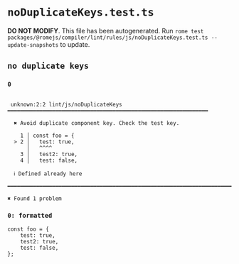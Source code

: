 # `noDuplicateKeys.test.ts`

**DO NOT MODIFY**. This file has been autogenerated. Run `rome test packages/@romejs/compiler/lint/rules/js/noDuplicateKeys.test.ts --update-snapshots` to update.

## `no duplicate keys`

### `0`

```

 unknown:2:2 lint/js/noDuplicateKeys ━━━━━━━━━━━━━━━━━━━━━━━━━━━━━━━━━━━━━━━━━━━━━━━━━━━━━━━━━━━━━━━

  ✖ Avoid duplicate component key. Check the test key.

    1 │ const foo = {
  > 2 │   test: true,
      │   ^^^^
    3 │   test2: true,
    4 │   test: false,

  ℹ Defined already here

━━━━━━━━━━━━━━━━━━━━━━━━━━━━━━━━━━━━━━━━━━━━━━━━━━━━━━━━━━━━━━━━━━━━━━━━━━━━━━━━━━━━━━━━━━━━━━━━━━━━

✖ Found 1 problem

```

### `0: formatted`

```
const foo = {
	test: true,
	test2: true,
	test: false,
};

```
